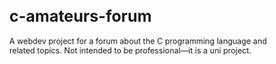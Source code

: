 # c-amateurs-forum
A webdev project for a forum about the C programming language and related topics. Not intended to be professional—it is a uni project.
